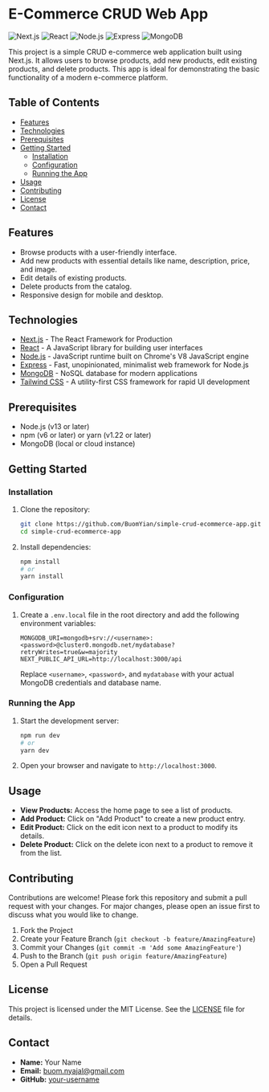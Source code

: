 # E-Commerce CRUD Web App

![Next.js](https://img.shields.io/badge/Next.js-000000?style=for-the-badge&logo=next.js&logoColor=white)
![React](https://img.shields.io/badge/React-20232a?style=for-the-badge&logo=react&logoColor=61dafb)
![Node.js](https://img.shields.io/badge/Node.js-339933?style=for-the-badge&logo=nodedotjs&logoColor=white)
![Express](https://img.shields.io/badge/Express-000000?style=for-the-badge&logo=express&logoColor=white)
![MongoDB](https://img.shields.io/badge/MongoDB-47A248?style=for-the-badge&logo=mongodb&logoColor=white)

This project is a simple CRUD e-commerce web application built using Next.js. It allows users to browse products, add new products, edit existing products, and delete products. This app is ideal for demonstrating the basic functionality of a modern e-commerce platform.

## Table of Contents

- [Features](#features)
- [Technologies](#technologies)
- [Prerequisites](#prerequisites)
- [Getting Started](#getting-started)
  - [Installation](#installation)
  - [Configuration](#configuration)
  - [Running the App](#running-the-app)
- [Usage](#usage)
- [Contributing](#contributing)
- [License](#license)
- [Contact](#contact)

## Features

- Browse products with a user-friendly interface.
- Add new products with essential details like name, description, price, and image.
- Edit details of existing products.
- Delete products from the catalog.
- Responsive design for mobile and desktop.

## Technologies

- [Next.js](https://nextjs.org/) - The React Framework for Production
- [React](https://reactjs.org/) - A JavaScript library for building user interfaces
- [Node.js](https://nodejs.org/) - JavaScript runtime built on Chrome's V8 JavaScript engine
- [Express](https://expressjs.com/) - Fast, unopinionated, minimalist web framework for Node.js
- [MongoDB](https://www.mongodb.com/) - NoSQL database for modern applications
- [Tailwind CSS](https://tailwindcss.com/) - A utility-first CSS framework for rapid UI development

## Prerequisites

- Node.js (v13 or later)
- npm (v6 or later) or yarn (v1.22 or later)
- MongoDB (local or cloud instance)

## Getting Started

### Installation

1. Clone the repository:

   ```bash
   git clone https://github.com/BuomYian/simple-crud-ecommerce-app.git
   cd simple-crud-ecommerce-app
   ```

2. Install dependencies:
   ```bash
   npm install
   # or
   yarn install
   ```

### Configuration

1. Create a `.env.local` file in the root directory and add the following environment variables:

   ```env
   MONGODB_URI=mongodb+srv://<username>:<password>@cluster0.mongodb.net/mydatabase?retryWrites=true&w=majority
   NEXT_PUBLIC_API_URL=http://localhost:3000/api
   ```

   Replace `<username>`, `<password>`, and `mydatabase` with your actual MongoDB credentials and database name.

### Running the App

1. Start the development server:

   ```bash
   npm run dev
   # or
   yarn dev
   ```

2. Open your browser and navigate to `http://localhost:3000`.

## Usage

- **View Products:** Access the home page to see a list of products.
- **Add Product:** Click on "Add Product" to create a new product entry.
- **Edit Product:** Click on the edit icon next to a product to modify its details.
- **Delete Product:** Click on the delete icon next to a product to remove it from the list.

## Contributing

Contributions are welcome! Please fork this repository and submit a pull request with your changes. For major changes, please open an issue first to discuss what you would like to change.

1. Fork the Project
2. Create your Feature Branch (`git checkout -b feature/AmazingFeature`)
3. Commit your Changes (`git commit -m 'Add some AmazingFeature'`)
4. Push to the Branch (`git push origin feature/AmazingFeature`)
5. Open a Pull Request

## License

This project is licensed under the MIT License. See the [LICENSE](LICENSE) file for details.

## Contact

- **Name:** Your Name
- **Email:** buom.nyajal@gmail.com
- **GitHub:** [your-username](https://github.com/BuomYian)

